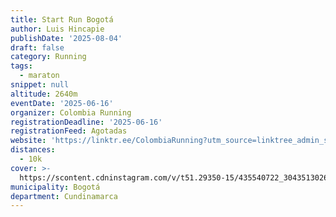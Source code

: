 ```yaml
---
title: Start Run Bogotá
author: Luis Hincapie
publishDate: '2025-08-04'
draft: false
category: Running
tags:
  - maraton
snippet: null
altitude: 2640m
eventDate: '2025-06-16'
organizer: Colombia Running
registrationDeadline: '2025-06-16'
registrationFeed: Agotadas
website: 'https://linktr.ee/ColombiaRunning?utm_source=linktree_admin_share'
distances:
  - 10k
cover: >-
  https://scontent.cdninstagram.com/v/t51.29350-15/435540722_304351302695280_9113944164680239205_n.jpg?stp=dst-jpg_e35&_nc_ht=scontent.cdninstagram.com&_nc_cat=100&_nc_ohc=5-UP3VVsdwcAb591T9a&edm=APs17CUBAAAA&ccb=7-5&oh=00_AfCMCSTlOOHML6DwyINZ88DsB5yaNf77v61r-nX8AO6rhw&oe=66191341&_nc_sid=10d13b
municipality: Bogotá
department: Cundinamarca
---
```


